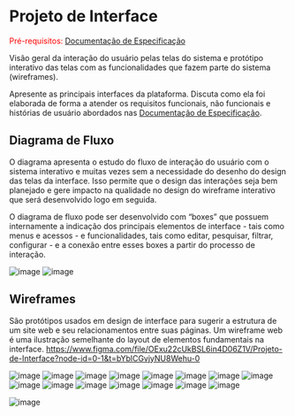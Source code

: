 
# Projeto de Interface

<span style="color:red">Pré-requisitos: <a href="2-Especificação do Projeto.md"> Documentação de Especificação</a></span>

Visão geral da interação do usuário pelas telas do sistema e protótipo interativo das telas com as funcionalidades que fazem parte do sistema (wireframes).

 Apresente as principais interfaces da plataforma. Discuta como ela foi elaborada de forma a atender os requisitos funcionais, não funcionais e histórias de usuário abordados nas <a href="2-Especificação do Projeto.md"> Documentação de Especificação</a>.

## Diagrama de Fluxo

O diagrama apresenta o estudo do fluxo de interação do usuário com o sistema interativo e  muitas vezes sem a necessidade do desenho do design das telas da interface. Isso permite que o design das interações seja bem planejado e gere impacto na qualidade no design do wireframe interativo que será desenvolvido logo em seguida.

O diagrama de fluxo pode ser desenvolvido com “boxes” que possuem internamente a indicação dos principais elementos de interface - tais como menus e acessos - e funcionalidades, tais como editar, pesquisar, filtrar, configurar - e a conexão entre esses boxes a partir do processo de interação.

![image](https://user-images.githubusercontent.com/103009155/227031494-7108e50d-9e58-4067-a7ee-59bfd3dd8392.png)
![image](https://user-images.githubusercontent.com/103009155/227030486-9de02e2b-163b-479a-9ce0-31e928dd33ff.png)

## Wireframes

São protótipos usados em design de interface para sugerir a estrutura de um site web e seu relacionamentos entre suas páginas. Um wireframe web é uma ilustração semelhante do layout de elementos fundamentais na interface.
https://www.figma.com/file/OExu22cUkBSL6in4D06Z1V/Projeto-de-Interface?node-id=0-1&t=bYblCGvjyNU8Wehu-0

![image](https://user-images.githubusercontent.com/103009155/227032972-a090a360-6356-4c23-a3da-6350ad985014.png)
![image](https://user-images.githubusercontent.com/103009155/227033034-1aabcc02-45ab-4edb-bbb5-a3593f643242.png)
![image](https://user-images.githubusercontent.com/103009155/227033318-2798a292-335b-420a-a5f9-1a0a42b23ba5.png)
![image](https://user-images.githubusercontent.com/103009155/227033399-aee92de0-58f4-4fd7-b0b0-6013b25ea721.png)
![image](https://user-images.githubusercontent.com/103009155/227033670-cd9e1b45-0d95-4531-8ddd-030585b3e673.png)
![image](https://user-images.githubusercontent.com/103009155/227033758-39c9c510-fe0e-47a4-b9fc-df8d6316b636.png)
![image](https://user-images.githubusercontent.com/103009155/227033851-5c47c7fa-35c1-4411-8955-c65a7d86aa92.png)
![image](https://user-images.githubusercontent.com/103009155/227034016-21f81390-9afc-4b9e-a001-ec819c34900f.png)
![image](https://user-images.githubusercontent.com/103009155/227034207-94a84124-f0b5-476c-ad36-58943e7b9c93.png)
![image](https://user-images.githubusercontent.com/103009155/227034376-0b6f432a-0c7e-4195-ad11-aba6f8808d72.png)
![image](https://user-images.githubusercontent.com/103009155/227034732-b670548a-b1e2-4bdd-bc5a-b3c7c4ff6d01.png)
![image](https://user-images.githubusercontent.com/103009155/227034822-063df4fa-3293-41c5-8582-aaff0ad8f1b9.png)
![image](https://user-images.githubusercontent.com/103009155/227034869-f6438527-c8b1-4f5c-90aa-1927c9a26bfd.png)
![image](https://user-images.githubusercontent.com/103009155/227034936-e03a5b1b-cc68-405e-b46d-bc83e1dd0ba6.png)
![image](https://user-images.githubusercontent.com/103009155/227035164-2e1943a2-481b-4e02-9cf0-55d35fd4929a.png)

![image](https://user-images.githubusercontent.com/103009155/227035228-7af163ab-a941-4cd9-bb53-11b20477e067.png)






